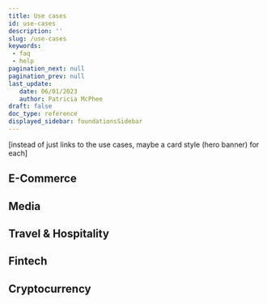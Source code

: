 ```yaml
---
title: Use cases
id: use-cases
description: ''
slug: /use-cases 
keywords: 
 - faq
 - help
pagination_next: null
pagination_prev: null
last_update: 
   date: 06/01/2023
   author: Patricia McPhee
draft: false
doc_type: reference
displayed_sidebar: foundationsSidebar
---
```


[instead of just links to the use cases, maybe a card style (hero banner) for each]
## E-Commerce



## Media


## Travel & Hospitality


## Fintech


## Cryptocurrency




